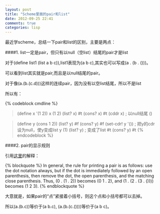 ```yaml
---
layout: post
title: "Scheme里面的pair和list"
date: 2012-09-25 22:41
comments: true
categories: lisp
---
```


最近学scheme，总结一下pair和list的区别，主要是两点：


####1. list一定是pair，但只有以null（空list）结尾的pair才是list

对于(define list1 (list a b c)),list1表现为(a b c),其实也可以写成(a . (b . ()))。

可以看到list其实就是pair,而且是以null结尾的pair。

对于像(a.(b.(c.d)))这样的连续pair，因为没有以空list结尾，所以不是list

所以有：

{% codeblock cmdline %}
> (define x '(1 2))
> x
(1 2)
> (list? x)
#t
> (cons? x)
#t
> (cddr x) ; 以null结尾
()

> (define y (cons 1 2))
> (list? y)
#f
> (cons? y)
#f
> (set-cdr! y '()) ; 把y的cdr设为null，使y变成list
> y
(1)
> (list? y) ; 变成了list
#t
> (cons? y)
#t
{% endcodeblock %}
	

####2. pair的显示规则

引用[这里](http://download.plt-scheme.org/doc/html/guide/Pairs__Lists__and_Scheme_Syntax.html)的解释：

{% blockquote %}
    In general, the rule for printing a pair is as follows: use the 
dot notation always, but if the dot is immediately followed by an open
parenthesis, then remove the dot, the open parenthesis, and the	matching
close parenthesis. Thus, (0 . (1 . 2)) becomes (0 1 . 2), and 
(1 . (2 . (3 . ()))) becomes (1 2 3).
{% endblockquote %}

大意就是，如果pair的“点”紧接着小括号，则这个点和小括号都可以去掉。

所以(a.(b.c))等价于(a b.c), (a.(b.(c.())))等价于(a b c)。
